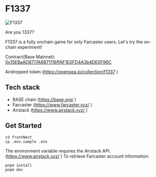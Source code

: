 # F1337

![F1337](https://f1337.vercel.app/success/0.GIF)

Are you 1337? 

F1337 is a fully onchain game for only Farcaster users. Let's try the on-chain experiment! 

Contract(Base Mainnet): [0x15EBaAD8717A6B71116ffAF1E0FD4A3b4DE0F96C](https://basescan.org/address/0x15EBaAD8717A6B71116ffAF1E0FD4A3b4DE0F96C) 

Airdropped token (https://opensea.io/collection/f1337 )

## Tech stack

- BASE chain (https://base.org/ )
- Farcaster (https://www.farcaster.xyz/ )
- Airstack (https://www.airstack.xyz/ )

## Get Started

```
cd frontNext
cp .env.sample .env
```

The environment variable requires the Airstack API. (https://www.airstack.xyz/ )
To retrieve Farcaster account information.


```
pnpm install
pnpm dev
```
